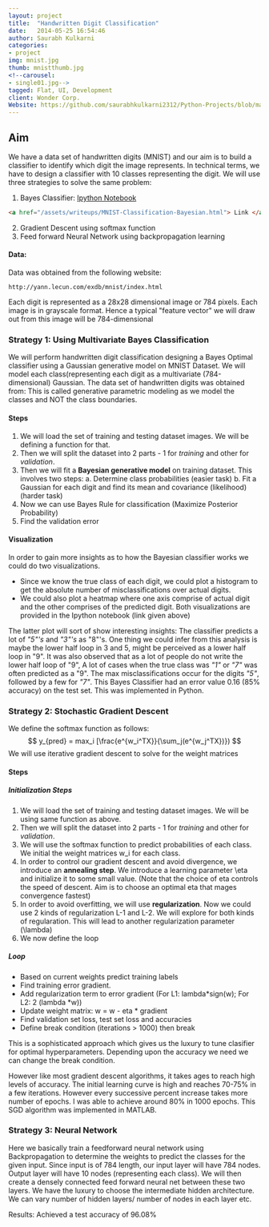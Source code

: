 ```yaml
---
layout: project
title:  "Handwritten Digit Classification"
date:   2014-05-25 16:54:46
author: Saurabh Kulkarni
categories:
- project
img: mnist.jpg
thumb: mnistthumb.jpg
<!--carousel:
- single01.jpg-->
tagged: Flat, UI, Development 
client: Wonder Corp.
Website: https://github.com/saurabhkulkarni2312/Python-Projects/blob/master/MNIST-Classification/MNIST-Classification.ipynb
---
```


## Aim
We have a data set of handwritten digits (MNIST) and our aim is to build a classifier to identify which digit the image represents.
In technical terms, we have to design a classifier with 10 classes representing the digit. We will use three strategies to solve the same problem:

1. Bayes Classifier: [Ipython Notebook](~/assets/writeups/MNIST-Classification-Bayesian.html)
```html
<a href="/assets/writeups/MNIST-Classification-Bayesian.html"> Link </a>
```
2. Gradient Descent using softmax function
3. Feed forward Neural Network using backpropagation learning

#### Data:
Data was obtained from the following website:
```
http://yann.lecun.com/exdb/mnist/index.html
```
Each digit is represented as a 28x28 dimensional image or 784 pixels. Each image is in grayscale format. Hence a typical "feature vector" we will draw out from this image will be 784-dimensional 


### Strategy 1: Using Multivariate Bayes Classification
We will perform handwritten digit classification designing a Bayes Optimal classifier using a Gaussian generative model on MNIST Dataset.
We will model each class(representing each digit as a multivariate (784-dimensional) Gaussian. The data set of handwritten digits was obtained from:
This is called generative parametric modeling as we model the classes and NOT the class boundaries.

#### Steps
1. We will load the set of training and testing dataset images. We will be defining a function for that.
2. Then we will split the dataset into 2 parts - 1 for *training* and other for *validation*.
3. Then we will fit a **Bayesian generative model** on training dataset. This involves two steps:
    a. Determine class probabilities (easier task)
    b. Fit a Gaussian for each digit and find its mean and covariance (likelihood) (harder task)
4. Now we can use Bayes Rule for classification (Maximize Posterior Probability)
5. Find the validation error

#### Visualization
In order to gain more insights as to how the Bayesian classifier works we could do two visualizations. 
 - Since we know the true class of each digit, we could plot a histogram to get the absolute number of misclassifications over actual digits.
 - We could also plot a heatmap where one axis comprise of actual digit and the other comprises of the predicted digit.
Both visualizations are provided in the Ipython notebook (link given above)

The latter plot will sort of show interesting insights: 
The classifier predicts a lot of *"5"'s* and *"3"'s* as "8"'s. One thing we could infer from this analysis is maybe the lower half loop in 3 and 5, might be perceived as a lower half loop in "9". 
It was also observed that as a lot of people do not write the lower half loop of "9", A lot of cases when the true class was *"1"* or *"7"* was often predicted as a "9". 
The max misclassifications occur for the digits *"5"*, followed by a few for *"7"*. 
This Bayes Classifier had an error value 0.16 (85% accuracy) on the test set.
This was implemented in Python.

### Strategy 2: Stochastic Gradient Descent
We define the softmax function as follows:
$$
y_{pred} = max_i [\frac{e^{w_i^TX}}{\sum_j(e^{w_j^TX})})
$$
We will use iterative gradient descent to solve for the weight matrices

#### Steps

##### Initialization Steps
1. We will load the set of training and testing dataset images. We will be using same function as above.
2. Then we will split the dataset into 2 parts - 1 for *training* and other for *validation*.
3. We will use the softmax function to predict probabilities of each class. We initial the weight matrices w_i for each class. 
4. In order to control our gradient descent and avoid divergence, we introduce an **annealing step**. We introduce a learning parameter \eta and initialize it to some small value. 
   (Note that the choice of eta controls the speed of descent. Aim is to choose an optimal eta that mages convergence fastest)
5. In order to avoid overfitting, we will use **regularization**. Now we could use 2 kinds of regularization L-1 and L-2. We will explore for both kinds of regularation. This will lead to another regularization parameter (\lambda)
6. We now define the loop

##### Loop
- Based on current weights predict training labels
- Find training error gradient. 
- Add regularization term to error gradient (For L1: lambda*sign(w); For L2: 2 (lambda *w))
- Update weight matrix: w = w - eta * gradient
- Find validation set loss, test set loss and accuracies
- Define break condition (iterations > 1000) then break

This is a sophisticated approach which gives us the luxury to tune clasifier for optimal hyperparameters. Depending upon the accuracy we need we can change the break condition. 

However like most gradient descent algorithms, it takes ages to reach high levels of accuracy. The initial learning curve is high and reaches 70-75% in a few iterations. However every successive percent increase takes more number of epochs.
I was able to achieve around 80% in 1000 epochs. This SGD algorithm was implemented in MATLAB.

### Strategy 3: Neural Network
Here we basically train a feedforward neural network using Backpropagation to determine the weights to predict the classes for the given input.
Since input is of 784 length, our input layer will have 784 nodes. Output layer will have 10 nodes (representing each class). We will then create a  densely connected feed forward neural net between these two layers.
We have the luxury to choose the intermediate hidden architecture. We can vary number of hidden layers/ number of nodes in each layer etc.

Results:
Achieved a test accuracy of 96.08%